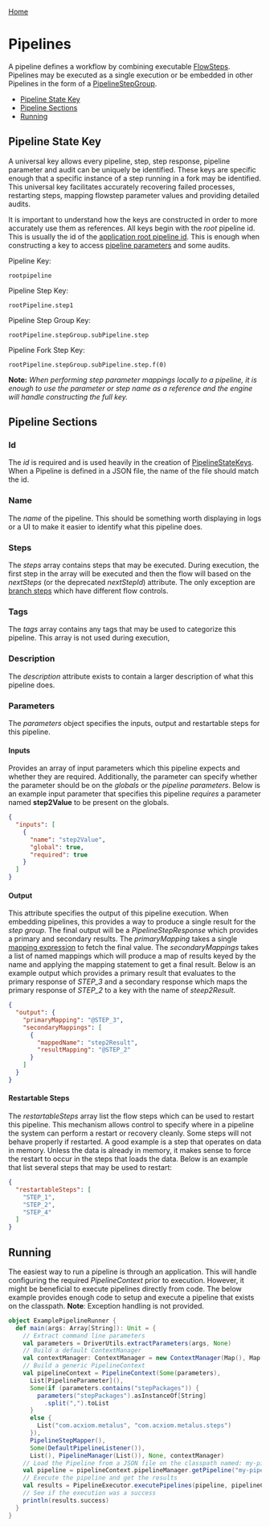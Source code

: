 [Home](../readme.md)

# Pipelines
A pipeline defines a workflow by combining executable [FlowSteps](steps.md#flowstep). Pipelines may be executed as a single
execution or be embedded in other Pipelines in the form of a [PipelineStepGroup](steps.md#step-group).

* [Pipeline State Key](#pipeline-state-key)
* [Pipeline Sections](#pipeline-sections)
* [Running](#running)

## Pipeline State Key
A universal key allows every pipeline, step, step response, pipeline parameter and audit can be uniquely be identified.
These keys are specific enough that a specific instance of a step running in a fork may be identified. This universal key
facilitates accurately recovering failed processes, restarting steps, mapping flowstep parameter values and providing
detailed audits.

It is important to understand how the keys are constructed in order to more accurately use them as references. All keys
begin with the _root_ pipeline id. This is usually the id of the [application root pipeline id](application.md#root-pipeline).
This is enough when constructing a key to access [pipeline parameters](application.md#pipeline-parameters) and some audits.

Pipeline Key:
```
rootpipeline
```
Pipeline Step Key:
```
rootPipeline.step1
```
Pipeline Step Group Key:
```
rootPipeline.stepGroup.subPipeline.step
```
Pipeline Fork Step Key:
```
rootPipeline.stepGroup.subPipeline.step.f(0)
```

**Note:** _When performing step parameter mappings locally to a pipeline, it is enough to use the parameter or step name
as a reference and the engine will handle constructing the full key._

## Pipeline Sections
### Id
The _id_ is required and is used heavily in the creation of [PipelineStateKeys](). When a Pipeline is defined in a JSON
file, the name of the file should match the id.
### Name
The _name_ of the pipeline. This should be something worth displaying in logs or a UI to make it easier to identify what
this pipeline does.
### Steps
The _steps_ array contains steps that may be executed. During execution, the first step in the array will be executed and
then the flow will based on the _nextSteps_ (or the deprecated _nextStepId_) attribute. The only exception are
[branch steps](steps.md#branch) which have different flow controls.
### Tags
The _tags_ array contains any tags that may be used to categorize this pipeline. This array is not used during execution,
### Description
The _description_ attribute exists to contain a larger description of what this pipeline does.
### Parameters
The _parameters_ object specifies the inputs, output and restartable steps for this pipeline. 
#### Inputs
Provides an array of input parameters which this pipeline expects and whether they are required. Additionally, the
parameter can specify whether the parameter should be on the _globals_ or the _pipeline parameters_. Below is an example
input parameter that specifies this pipeline _requires_ a parameter named **step2Value** to be present on the globals.

```json
{
  "inputs": [
    {
      "name": "step2Value",
      "global": true,
      "required": true
    }
  ]
}
```
#### Output
This attribute specifies the output of this pipeline execution. When embedding pipelines, this provides a way to produce 
a single result for the _step group_. The final output will be a _PipelineStepResponse_ which provides a primary and
secondary results. The _primaryMapping_ takes a single [mapping expression](flow-step-parameter-mapping.md) to fetch the
final value. The _secondaryMappings_ takes a list of named mappings which will produce a map of results keyed by the name
and applying the mapping statement to get a final result. Below is an example output which provides a primary result that
evaluates to the primary response of _STEP_3_ and a secondary response which maps the primary response of _STEP_2_ to 
a key with the name of _steep2Result_.

```json
{
  "output": {
    "primaryMapping": "@STEP_3",
    "secondaryMappings": [
      {
        "mappedName": "step2Result",
        "resultMapping": "@STEP_2"
      }
    ]
  }
}
```
#### Restartable Steps
The _restartableSteps_ array list the flow steps which can be used to restart this pipeline. This mechanism allows control
to specify where in a pipeline the system can perform a restart or recovery cleanly. Some steps will not behave properly
if restarted. A good example is a step that operates on data in memory. Unless the data is already in memory, it makes
sense to force the restart to occur in the steps that loads the data. Below is an example that list several steps that
may be used to restart:

```json
{
  "restartableSteps": [
    "STEP_1",
    "STEP_2",
    "STEP_4"
  ]
}
```
## Running
The easiest way to run a pipeline is through an application. This will handle configuring the required *PipelineContext*
prior to execution. However, it might be beneficial to execute pipelines directly from code. The below example provides
enough code to setup and execute a pipeline that exists on the classpath. **Note**: Exception handling is not provided.

```scala
object ExamplePipelineRunner {
  def main(args: Array[String]): Unit = {
    // Extract command line parameters
    val parameters = DriverUtils.extractParameters(args, None)
    // Build a default ContextManager
    val contextManager: ContextManager = new ContextManager(Map(), Map())
    // Build a generic PipelineContext
    val pipelineContext = PipelineContext(Some(parameters),
      List[PipelineParameter](),
      Some(if (parameters.contains("stepPackages")) {
        parameters("stepPackages").asInstanceOf[String]
          .split(",").toList
      }
      else {
        List("com.acxiom.metalus", "com.acxiom.metalus.steps")
      }),
      PipelineStepMapper(),
      Some(DefaultPipelineListener()),
      List(), PipelineManager(List()), None, contextManager)
    // Load the Pipeline from a JSON file on the classpath named: my-pipeline-id.json
    val pipeline = pipelineContext.pipelineManager.getPipeline("my-pipeline-id").get.head
    // Execute the pipeline and get the results
    val results = PipelineExecutor.executePipelines(pipeline, pipelineContext)
    // See if the execution was a success
    println(results.success)
  }
}
```
